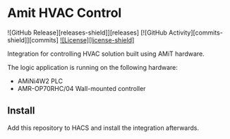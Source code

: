 # Amit HVAC Control

![GitHub Release][releases-shield]][releases]
[![GitHub Activity][commits-shield]][commits]
[![License][license-shield]](LICENSE)


Integration for controlling HVAC solution built using AMiT hardware.

The logic application is running on the following hardware:

- AMiNi4W2 PLC
- AMR-OP70RHC/04 Wall-mounted controller

## Install

Add this repository to HACS and install the integration afterwards.